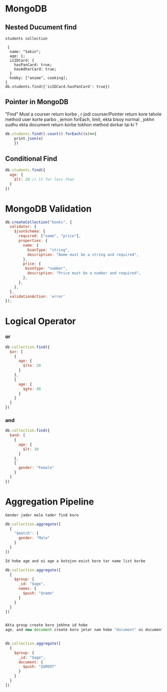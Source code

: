 # MongoDB

## Nested Ducument find
```javaScirpt
students collection

 {
  name: "Sakin";
  age: 1;
  isIDCard: {
    hasPanCard: true;
    hasAdharCard: true;
  }
  hobby: ["anime", cooking];
}
db.students.find({'isIDCard.hasPanCard': true})

```


## Pointer in MongoDB
"Find" Must a courser return korbe , r jodi courser/Pointer return kore tahole method user korte parbo , jemon forEach, limit, ekta bisoy normal , jokhn sudhu ekta document return korbe tokhon method dorkar tai ki ? 
```javaScript
db.students.find().count().forEach((x)=>{
    print.json(x)
    })
```

## Conditional Find
```javascript
db.students.find({
  age: {
    $lt: 20 // lt for less than
  }
})
```

# MongoDB Validation 
```javaScript
db.createCollection("books", {
  validator: {
    $jsonSchema: {
      required: ["name", "price"],
      properties: {
        name: {
          bsonType: "string",
          description: "Name must be a string and required",
        },
        price: {
         bsonType: "number",
          description: "Price must be a number and required",
        },
      },
    },
  },
  validationAction: 'error'
});

```


# Logical Operator 
### or
```javaScript
db.collection.find({
  $or: [
    {
      age: {
        $lte: 20
      }
    },
    {
      age: {
        $gte: 40
      }
    }
  ]
})
```
### and
```javaScript
db.collection.find({
  $and: [
    {
      age: {
        $lt: 30
      }
    },
    {
      gender: "Female"
    }
  ]
})
```
# Aggregation Pipeline
```javaScript
Gender jader male tader find koro

db.collection.aggregate([
  {
    "$match": {
      gender: "Male"
    }
  }
])

Id hobe age and oi age a kotojon exist kore tar name list korbe

db.collection.aggregate([
  {
    $group: {
      _id: "$age",
      names: {
        $push: "$name"
      }
    }
  }
])


Akta group create koro jekhne id hobe
age, and new document create koro jetar nam hobe "document" oi ducument er moddhe oi age er all information thkabe

 
db.collection.aggregate([
  {
    $group: {
      _id: "$age",
      document: {
        $push: "$$ROOT"
      }
    }
  }
])

```


